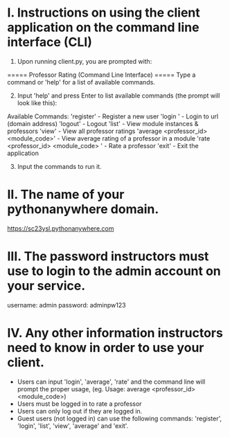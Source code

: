 # I. Instructions on using the client application on the command line interface (CLI)
1. Upon running client.py, you are prompted with:

===== Professor Rating (Command Line Interface) =====
Type a command or 'help' for a list of available commands.

2. Input 'help' and press Enter to list available commands (the prompt will look like this):

Available Commands:
'register' - Register a new user
'login <url>' - Login to url (domain address) 
'logout' - Logout
'list' - View module instances & professors
'view' - View all professor ratings
'average <professor_id> <module_code>' - View average rating of a professor in a module
'rate <professor_id> <module_code> <year> <semester> <rating>' - Rate a professor
'exit' - Exit the application

3. Input the commands to run it.


# II. The name of your pythonanywhere domain.
https://sc23ysl.pythonanywhere.com


# III. The password instructors must use to login to the admin account on your service.
username: admin
password: adminpw123


# IV. Any other information instructors need to know in order to use your client.
- Users can input 'login', 'average', 'rate' and the command line will prompt the proper usage, (eg. Usage: average <professor_id> <module_code>)
- Users must be logged in to rate a professor
- Users can only log out if they are logged in.
- Guest users (not logged in) can use the following commands: 'register', 'login', 'list', 'view', 'average' and 'exit'.
